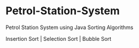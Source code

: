 # Petrol-Station-System
Petrol Station System using Java Sorting Algorithms

Insertion Sort | Selection Sort | Bubble Sort
